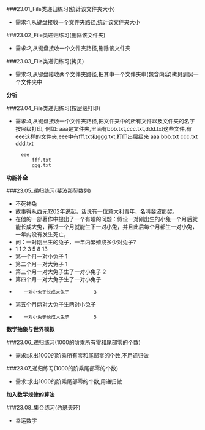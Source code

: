 ###23.01_File类递归练习(统计该文件夹大小)
* 需求:1,从键盘接收一个文件夹路径,统计该文件夹大小

###23.02_File类递归练习(删除该文件夹)
* 需求:2,从键盘接收一个文件夹路径,删除该文件夹

###23.03_File类递归练习(拷贝)
* 需求:3,从键盘接收两个文件夹路径,把其中一个文件夹中(包含内容)拷贝到另一个文件夹中

**分析**

###23.04_File类递归练习(按层级打印)
* 需求:4,从键盘接收一个文件夹路径,把文件夹中的所有文件以及文件夹的名字按层级打印, 例如:
	aaa是文件夹,里面有bbb.txt,ccc.txt,ddd.txt这些文件,有eee这样的文件夹,eee中有fff.txt和ggg.txt,打印出层级来
	aaa
		bbb.txt
		ccc.txt
		ddd.txt
	
		eee
			fff.txt
			ggg.txt

**功能补全**

###23.05_递归练习(斐波那契数列)
* 不死神兔
* 故事得从西元1202年说起，话说有一位意大利青年，名叫斐波那契。
* 在他的一部著作中提出了一个有趣的问题：假设一对刚出生的小兔一个月后就能长成大兔，再过一个月就能生下一对小兔，并且此后每个月都生一对小兔，一年内没有发生死亡，
* 问：一对刚出生的兔子，一年内繁殖成多少对兔子?
* 1 1 2 3 5 8 13
* 第一个月一对小兔子					1
* 第二个月一对大兔子					1
* 第三个月一对大兔子生了一对小兔子		2
* 第四个月一对大兔子生了一对小兔子
* 		 一对小兔子长成大兔子			3
* 第五个月两对大兔子生两对小兔子	
* 		 一对小兔子长成大兔子			5

**数学抽象与世界模拟**

###23.06_递归练习(1000的阶乘所有零和尾部零的个数)
* 需求:求出1000的阶乘所有零和尾部零的个数,不用递归做

###23.07_递归练习(1000的阶乘尾部零的个数)
* 需求:求出1000的阶乘尾部零的个数,用递归做

**加入数学规律的算法**

###23.08_集合练习(约瑟夫环)
* 幸运数字